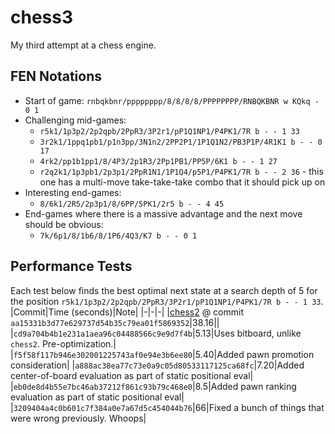 # chess3
My third attempt at a chess engine.

## FEN Notations
- Start of game: `rnbqkbnr/pppppppp/8/8/8/8/PPPPPPPP/RNBQKBNR w KQkq - 0 1`
- Challenging mid-games:
    - `r5k1/1p3p2/2p2qpb/2PpR3/3P2r1/pP1Q1NP1/P4PK1/7R b - - 1 33`
    - `3r2k1/1ppq1pb1/p1n3pp/3N1n2/2PP2P1/1P1Q1N2/PB3P1P/4R1K1 b - - 0 17`
    - `4rk2/pp1b1pp1/8/4P3/2p1R3/2Pp1PB1/PP5P/6K1 b - - 1 27`
    - `r2q2k1/1p3pb1/2p3p1/2PpR1N1/1P1Q4/p5P1/P4PK1/7R b - - 2 36` - this one has a multi-move take-take-take combo that it should pick up on
- Interesting end-games:
    - `8/6k1/2R5/2p3p1/8/6PP/5PK1/2r5 b - - 4 45`
- End-games where there is a massive advantage and the next move should be obvious:
    - `7k/6p1/8/1b6/8/1P6/4Q3/K7 b - - 0 1`

## Performance Tests
Each test below finds the best optimal next state at a search depth of 5 for the position `r5k1/1p3p2/2p2qpb/2PpR3/3P2r1/pP1Q1NP1/P4PK1/7R b - - 1 33`.
|Commit|Time (seconds)|Note|
|-|-|-|
|[chess2](https://github.com/TimHanewich/chess2) @ commit `aa15331b3d77e629737d54b35c79ea01f5869352`|38.16||
|`cd9a704b4b1e231a1aea96c04488566c9e9d7f4b`|5.13|Uses bitboard, unlike `chess2`. Pre-optimization.|
|`f5f58f117b946e302001225743af0e94e3b6ee80`|5.40|Added pawn promotion consideration|
|`a888ac38ea77c73e0a9c05d80533117125ca68fc`|7.20|Added center-of-board evaluation as part of static positional eval|
|`eb0de8d4b55e7bc46ab37212f861c93b79c468e0`|8.5|Added pawn ranking evaluation as part of static positional eval|
|`3209404a4c0b601c7f384a0e7a67d5c454044b76`|66|Fixed a bunch of things that were wrong previously. Whoops|